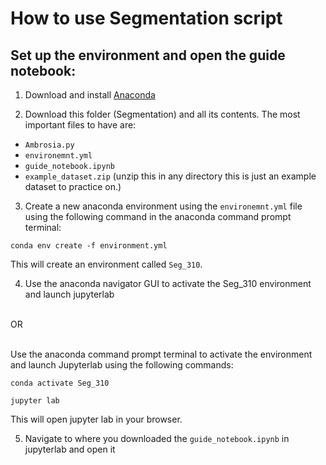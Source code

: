 # How to use Segmentation script

## Set up the environment and open the guide notebook:
1. Download and install [Anaconda](https://www.anaconda.com/products/distribution)


2. Download this folder (Segmentation) and all its contents. The most important files to have are:
  - `Ambrosia.py`
  - `environemnt.yml`
  - `guide_notebook.ipynb`
  - `example_dataset.zip` (unzip this in any directory this is just an example dataset to practice on.)


3. Create a new anaconda environment using the `environemnt.yml` file using the following command in the anaconda command prompt terminal:<br />
```
conda env create -f environment.yml
```
This will create an environment called `Seg_310`.

4. Use the anaconda navigator GUI to activate the Seg_310 environment and launch jupyterlab<br /><br />

OR<br /><br />

Use the anaconda command prompt terminal to activate the environment and launch Jupyterlab using the following commands:

```
conda activate Seg_310

jupyter lab
```
This will open jupyter lab in your browser. 

5. Navigate to where you downloaded the `guide_notebook.ipynb` in jupyterlab and open it
